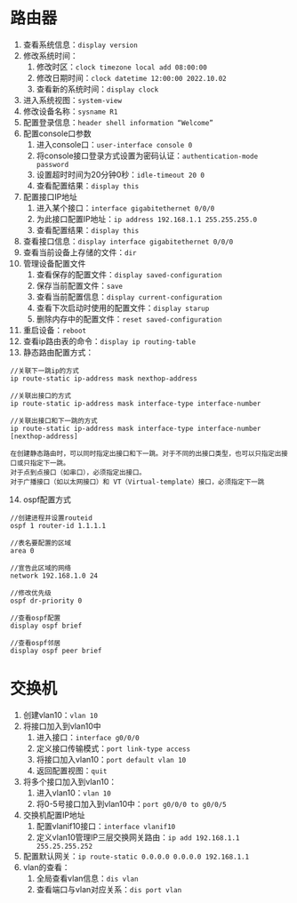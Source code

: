 # 路由器
1. 查看系统信息：`display version`
2. 修改系统时间：
	1. 修改时区：`clock timezone local add 08:00:00`
	2. 修改日期时间：`clock datetime 12:00:00 2022.10.02`
	3. 查看新的系统时间：`display clock`
3. 进入系统视图：`system-view`
4. 修改设备名称：`sysname R1`
5. 配置登录信息：`header shell information “Welcome”`
6. 配置console口参数
	1. 进入console口：`user-interface console 0`
	2. 将console接口登录方式设置为密码认证：`authentication-mode password`
	3. 设置超时时间为20分钟0秒：`idle-timeout 20 0`
	4. 查看配置结果：`display this`
7. 配置接口IP地址
	1. 进入某个接口：`interface gigabitethernet 0/0/0`
	2. 为此接口配置IP地址：`ip address 192.168.1.1 255.255.255.0`
	3. 查看配置结果：`display this`
8. 查看接口信息：`display interface gigabitethernet 0/0/0`
9. 查看当前设备上存储的文件：`dir`
10. 管理设备配置文件
	1. 查看保存的配置文件：`display saved-configuration`
	2. 保存当前配置文件：`save`
	3. 查看当前配置信息：`display current-configuration`
	4. 查看下次启动时使用的配置文件：`display starup`
	5. 删除内存中的配置文件：`reset saved-configuration`
11. 重启设备：`reboot`
12. 查看ip路由表的命令：`display ip routing-table`
13. 静态路由配置方式：

```
//关联下一跳ip的方式
ip route-static ip-address mask nexthop-address

//关联出接口的方式
ip route-static ip-address mask interface-type interface-number

//关联出接口和下一跳的方式
ip route-static ip-address mask interface-type interface-number [nexthop-address]

在创建静态路由时，可以同时指定出接口和下一跳。对于不同的出接口类型，也可以只指定出接口或只指定下一跳。
对于点到点接口（如串口），必须指定出接口。
对于广播接口（如以太网接口）和 VT（Virtual-template）接口，必须指定下一跳
```
14. ospf配置方式

```
//创建进程并设置routeid
ospf 1 router-id 1.1.1.1

//表名要配置的区域
area 0

//宣告此区域的网络
network 192.168.1.0 24

//修改优先级
ospf dr-priority 0

//查看ospf配置
display ospf brief

//查看ospf邻居
display ospf peer brief
```
# 交换机
1. 创建vlan10：`vlan 10`
2. 将接口加入到vlan10中
	1. 进入接口：`interface g0/0/0`
	2. 定义接口传输模式：`port link-type access`
	3. 将接口加入vlan10：`port default vlan 10`
	4. 返回配置视图：`quit`
3. 将多个接口加入到vlan10：
	1. 进入vlan10：`vlan 10`
	2. 将0-5号接口加入到vlan10中：`port g0/0/0 to g0/0/5`
4. 交换机配置IP地址
	1. 配置vlanif10接口：`interface vlanif10`
	2. 定义vlan10管理IP三层交换网关路由：`ip add 192.168.1.1 255.25.255.252`
5. 配置默认网关：`ip route-static 0.0.0.0 0.0.0.0 192.168.1.1`
6. vlan的查看：
	1. 全局查看vlan信息：`dis vlan`
	2. 查看端口与vlan对应关系：`dis port vlan`